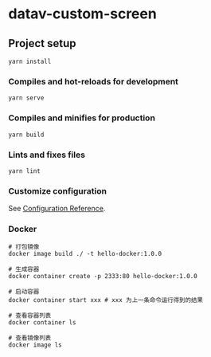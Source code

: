 <!--
 * @Descripttion: 
 * @version: 
 * @Author: chunwen (chunwen.zou@caibeitv.com)
 * @Date: 2021-08-12 15:56:27
 * @LastEditors: Please set LastEditors
 * @LastEditTime: 2021-08-27 12:21:20
-->
# datav-custom-screen

## Project setup
```
yarn install
```

### Compiles and hot-reloads for development
```
yarn serve
```

### Compiles and minifies for production
```
yarn build
```

### Lints and fixes files
```
yarn lint
```

### Customize configuration
See [Configuration Reference](https://cli.vuejs.org/config/).


### Docker
```
# 打包镜像
docker image build ./ -t hello-docker:1.0.0 

# 生成容器
docker container create -p 2333:80 hello-docker:1.0.0

# 启动容器
docker container start xxx # xxx 为上一条命令运行得到的结果

# 查看容器列表
docker container ls

# 查看镜像列表
docker image ls
```
